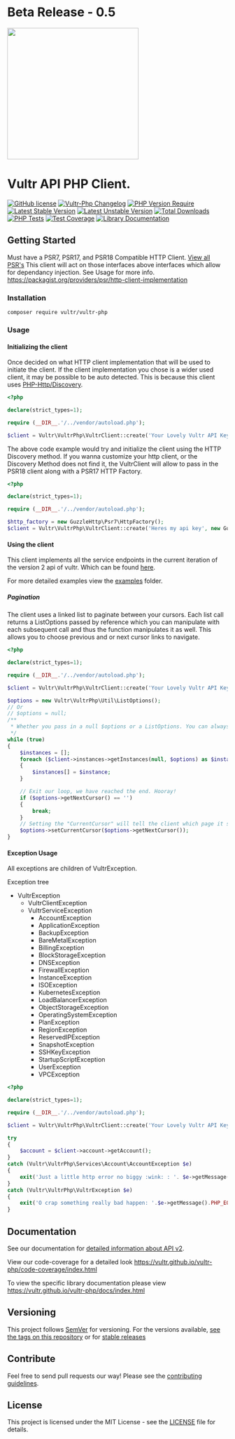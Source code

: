 # Beta Release - 0.5

<img src="https://www.vultr.com/dist/img/brand/logo-dark.svg" width="300">

# Vultr API PHP Client.

[![GitHub license](https://img.shields.io/badge/license-MIT-blue.svg)](https://raw.githubusercontent.com/vultr/vultr-php/main/LICENSE)
[![Vultr-Php Changelog](https://img.shields.io/badge/-changelog-blue)](https://github.com/vultr/vultr-php/blob/main/CHANGELOG.md)
[![PHP Version Require](http://poser.pugx.org/vultr/vultr-php/require/php)](https://packagist.org/packages/vultr/vultr-php)
[![Latest Stable Version](http://poser.pugx.org/vultr/vultr-php/v)](https://packagist.org/packages/vultr/vultr-php)
[![Latest Unstable Version](http://poser.pugx.org/vultr/vultr-php/v/unstable)](https://packagist.org/packages/vultr/vultr-php)
[![Total Downloads](http://poser.pugx.org/vultr/vultr-php/downloads)](https://packagist.org/packages/vultr/vultr-php)
[![PHP Tests](https://github.com/vultr/vultr-php/actions/workflows/php.yml/badge.svg?branch=main)](https://github.com/vultr/vultr-php/actions/workflows/php.yml)
[![Test Coverage](https://vultr.github.io/vultr-php/code-coverage/badge.svg)](https://vultr.github.io/vultr-php/code-coverage/index.html)
[![Library Documentation](https://img.shields.io/badge/documentation-lightgrey)](https://vultr.github.io/vultr-php/docs/index.html)

## Getting Started

Must have a PSR7, PSR17, and PSR18 Compatible HTTP Client. 
[View all PSR's](https://www.php-fig.org/psr/)
This client will act on those interfaces above interfaces which allow for dependancy injection. See Usage for more info.
https://packagist.org/providers/psr/http-client-implementation

### Installation
```
composer require vultr/vultr-php
```

### Usage

#### Initializing the client
Once decided on what HTTP client implementation that will be used to initiate the client. If the client implementation you chose is a wider used client, it may be possible to be auto detected. This is because this client uses [PHP-Http/Discovery](https://github.com/php-http/discovery).
```php
<?php

declare(strict_types=1);

require (__DIR__.'/../vendor/autoload.php');

$client = Vultr\VultrPhp\VultrClient::create('Your Lovely Vultr API Key');
```
The above code example would try and initialize the client using the HTTP Discovery method. If you wanna customize your http client, or the Discovery Method does not find it, the VultrClient will allow to pass in the PSR18 client along with a PSR17 HTTP Factory.

```php
<?php

declare(strict_types=1);

require (__DIR__.'/../vendor/autoload.php');

$http_factory = new GuzzleHttp\Psr7\HttpFactory();
$client = Vultr\VultrPhp\VultrClient::create('Heres my api key', new GuzzleHttp\Client(), $http_factory, $http_factory);
```

#### Using the client
This client implements all the service endpoints in the current iteration of the version 2 api of vultr. Which can be found [here](https://www.vultr.com/api).

For more detailed examples view the [examples](https://github.com/vultr/vultr-php/tree/main/examples) folder.

##### Pagination
The client uses a linked list to paginate between your cursors. Each list call returns a ListOptions passed by reference which you can manipulate with each subsequent call and thus the function manipulates it as well. This allows you to choose previous and or next cursor links to navigate.

```php
<?php

declare(strict_types=1);

require (__DIR__.'/../vendor/autoload.php');

$client = Vultr\VultrPhp\VultrClient::create('Your Lovely Vultr API Key');

$options = new Vultr\VultrPhp\Util\ListOptions();
// Or
// $options = null;
/**
 * Whether you pass in a null $options or a ListOptions. You can always expect to have ListOptions be passed back out too you when calling the function.
 */
while (true)
{
	$instances = [];
	foreach ($client->instances->getInstances(null, $options) as $instance)
	{
		$instances[] = $instance;
	}

	// Exit our loop, we have reached the end. Hooray!
	if ($options->getNextCursor() == '')
	{
		break;
	}
	// Setting the "CurrentCursor" will tell the client which page it should transcode the url to make the request too.
	$options->setCurrentCursor($options->getNextCursor());
}

```

#### Exception Usage

All exceptions are children of VultrException. 

Exception tree

* VultrException
	* VultrClientException
	* VultrServiceException
		* AccountException
		* ApplicationException
		* BackupException
		* BareMetalException
		* BillingException
		* BlockStorageException
		* DNSException
		* FirewallException
		* InstanceException
		* ISOException
		* KubernetesException
		* LoadBalancerException
		* ObjectStorageException
		* OperatingSystemException
		* PlanException
		* RegionException
		* ReservedIPException
		* SnapshotException
		* SSHKeyException
		* StartupScriptException
		* UserException
		* VPCException

```php
<?php

declare(strict_types=1);

require (__DIR__.'/../vendor/autoload.php');

$client = Vultr\VultrPhp\VultrClient::create('Your Lovely Vultr API Key');

try
{
	$account = $client->account->getAccount();
}
catch (Vultr\VultrPhp\Services\Account\AccountException $e)
{
	exit('Just a little http error no biggy :wink: : '. $e->getMessage().PHP_EOL);
}
catch (Vultr\VultrPhp\VultrException $e)
{
	exit('O crap something really bad happen: '.$e->getMessage().PHP_EOL);
}
```

## Documentation

See our documentation for [detailed information about API v2](https://www.vultr.com/api).

View our code-coverage for a detailed look https://vultr.github.io/vultr-php/code-coverage/index.html

To view the specific library documentation please view https://vultr.github.io/vultr-php/docs/index.html

## Versioning

This project follows [SemVer](https://semver.org/) for versioning. For the versions available, [see the tags on this repository](https://github.com/vultr/vultr-php/tags) or for [stable releases](https://github.com/vultr/vultr-php/releases)

## Contribute

Feel free to send pull requests our way! Please see the [contributing guidelines](CONTRIBUTING.md).

## License

This project is licensed under the MIT License - see the [LICENSE](LICENSE) file for details.

